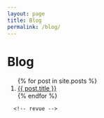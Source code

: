 ```yaml
---
layout: page
title: Blog
permalink: /blog/
---
```


# Blog

<ol>
  {% for post in site.posts %}
    <li>
      <a href="{{ post.url }}">{{ post.title }}</a>
    </li>
  {% endfor %}
</ol>

      
      <!-- revue -->
<!-- 
<div id="revue-embed">
  <form action="https://www.getrevue.co/profile/stuartelimu/add_subscriber" method="post" id="revue-form" name="revue-form"  target="_blank">
  <div class="revue-form-group">
    <label for="member_email">Email address</label>
    <input class="revue-form-field" placeholder="Your email address..." type="email" name="member[email]" id="member_email">
  </div>
  <div class="revue-form-group">
    <label for="member_first_name">First name <span class="optional">(Optional)</span></label>
    <input class="revue-form-field" placeholder="First name... (Optional)" type="text" name="member[first_name]" id="member_first_name">
  </div>
  <div class="revue-form-group">
    <label for="member_last_name">Last name <span class="optional">(Optional)</span></label>
    <input class="revue-form-field" placeholder="Last name... (Optional)" type="text" name="member[last_name]" id="member_last_name">
  </div>
  <div class="revue-form-actions">
    <input type="submit" value="Subscribe" name="member[subscribe]" id="member_submit">
  </div>
  <div class="revue-form-footer">By subscribing, you agree with Revue’s <a target="_blank" href="https://www.getrevue.co/terms">Terms of Service</a> and <a target="_blank" href="https://www.getrevue.co/privacy">Privacy Policy</a>.</div>
  </form>
</div>
-->

      
  <!-- convertkit -->
<script async data-uid="3df2bee2cc" src="https://wondrous-speaker-8686.ck.page/3df2bee2cc/index.js"></script>

